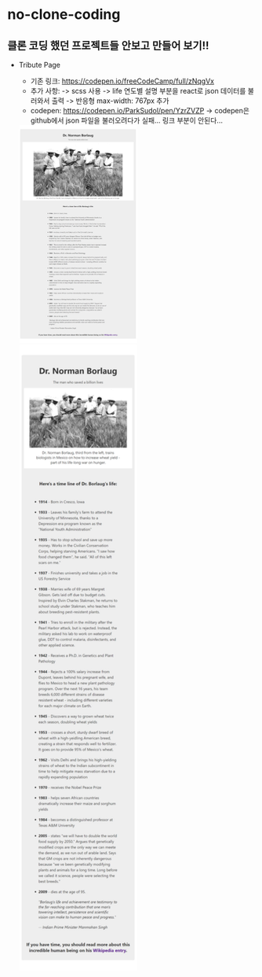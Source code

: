 # no-clone-coding
 클론 코딩 했던 프로젝트들 안보고 만들어 보기!!
----------
+ Tribute Page
    - 기존 링크: https://codepen.io/freeCodeCamp/full/zNqgVx
    - 추가 사항: 
        -> scss 사용
        -> life 연도별 설명 부분을 react로 json 데이터를 불러와서 출력
        -> 반응형 max-width: 767px 추가
    - codepen: https://codepen.io/ParkSudol/pen/YzrZVZP
        -> codepen은 github에서 json 파일을 불러오려다가 실패... 링크 부분이 안된다...
    
    <img src="https://github.com/hyun5292/no-clone-coding/blob/main/tributepg/design/%EB%82%B4%EA%B0%80_%EB%A7%8C%EB%93%A0_%ED%99%94%EB%A9%B4.png?raw=true"  width="50%"/>
    <img src="https://github.com/hyun5292/no-clone-coding/blob/main/tributepg/design/%EB%82%B4%EA%B0%80_%EB%A7%8C%EB%93%A0_%ED%99%94%EB%A9%B4_500.png?raw=true"  width="50%"/>
